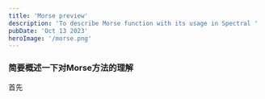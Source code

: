 ```yaml
---
title: 'Morse preview'
description: 'To describe Morse function with its usage in Spectral '
pubDate: 'Oct 13 2023'
heroImage: '/morse.png'
---
```


### 简要概述一下对Morse方法的理解
首先